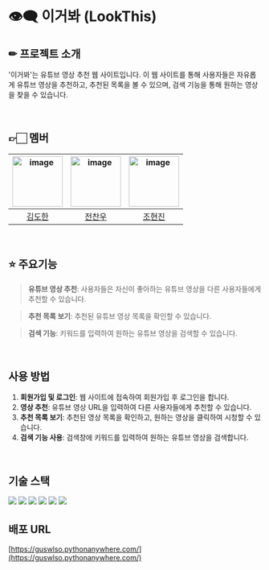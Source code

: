 # 👁️‍🗨️ 이거봐 (LookThis)

## ✏ 프로젝트 소개

'이거봐'는 유튜브 영상 추천 웹 사이트입니다. 이 웹 사이트를 통해 사용자들은 자유롭게 유튜브 영상을 추천하고, 추천된 목록을 볼 수 있으며, 검색 기능을 통해 원하는 영상을 찾을 수 있습니다.

</br>

## 👉🏻 멤버

| <img width="100" alt="image" src="https://avatars.githubusercontent.com/u/172455232?v=4"> | <img width="100" alt="image" src="https://avatars.githubusercontent.com/u/80818801?v=4"> | <img width="100" alt="image" src="https://avatars.githubusercontent.com/u/126558640?v=4"> |
| :---------------------------------------------------------------------------------------: | :--------------------------------------------------------------------------------------: | :---------------------------------------------------------------------------------------: |
|                          [김도한](https://github.com/straycat2)                           |                         [전찬우](https://github.com/chanwoo1999)                         |                            [조현진](https://github.com/ahrrrl)                            |

</br>

## ⭐ 주요기능

> **유튜브 영상 추천**: 사용자들은 자신이 좋아하는 유튜브 영상을 다른 사용자들에게 추천할 수 있습니다.

> **추천 목록 보기**: 추천된 유튜브 영상 목록을 확인할 수 있습니다.

> **검색 기능**: 키워드를 입력하여 원하는 유튜브 영상을 검색할 수 있습니다.

</br> 

## 사용 방법

1. **회원가입 및 로그인**: 웹 사이트에 접속하여 회원가입 후 로그인을 합니다.
2. **영상 추천**: 유튜브 영상 URL을 입력하여 다른 사용자들에게 추천할 수 있습니다.
3. **추천 목록 보기**: 추천된 영상 목록을 확인하고, 원하는 영상을 클릭하여 시청할 수 있습니다.
4. **검색 기능 사용**: 검색창에 키워드를 입력하여 원하는 유튜브 영상을 검색합니다.

</br>



## 기술 스택
<img src="https://img.shields.io/badge/html5-E34F26?style=for-the-badge&logo=html5&logoColor=white">
<img src="https://img.shields.io/badge/css3-1572B6?style=for-the-badge&logo=css3&logoColor=white">
<img src="https://img.shields.io/badge/javascript-F7DF1E?style=for-the-badge&logo=javascript&logoColor=black">
<img src="https://img.shields.io/badge/python-3776AB?style=for-the-badge&logo=python&logoColor=white">
<img src="https://img.shields.io/badge/sqlite-003B57?style=for-the-badge&logo=sqlite&logoColor=white">
<img src="https://img.shields.io/badge/pythonanywhere-3776AB?style=for-the-badge&logo=python&logoColor=white">

  
</br>

## 배포 URL

[https://guswlso.pythonanywhere.com/](https://guswlso.pythonanywhere.com/)
